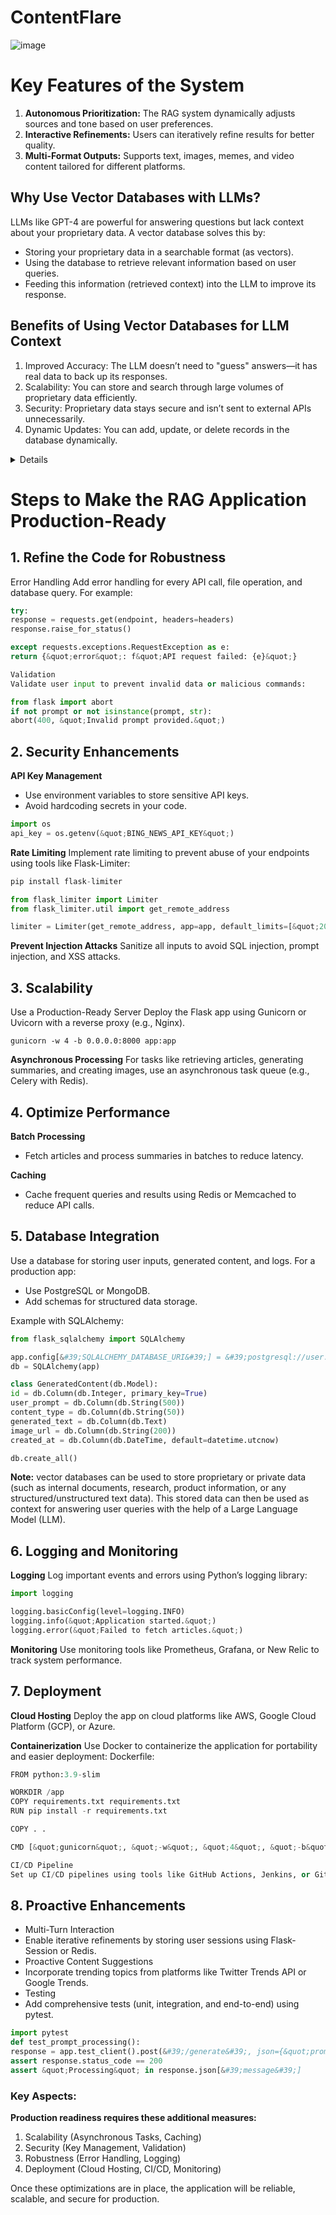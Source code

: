 # ContentFlare

![image](https://github.com/user-attachments/assets/ad8188f3-7669-457b-b49f-03906beb4d24)

# Key Features of the System
1. **Autonomous Prioritization:** The RAG system dynamically adjusts sources and tone based on user preferences.
2. **Interactive Refinements:** Users can iteratively refine results for better quality.
3. **Multi-Format Outputs:** Supports text, images, memes, and video content tailored for different platforms.

## Why Use Vector Databases with LLMs?

LLMs like GPT-4 are powerful for answering questions but lack context about your proprietary data. A vector database solves this by:

- Storing your proprietary data in a searchable format (as vectors).
- Using the database to retrieve relevant information based on user queries.
- Feeding this information (retrieved context) into the LLM to improve its response.

## Benefits of Using Vector Databases for LLM Context

1. Improved Accuracy: The LLM doesn’t need to &quot;guess&quot; answers—it has real data to back up its
responses.
2. Scalability: You can store and search through large volumes of proprietary data efficiently.
3. Security: Proprietary data stays secure and isn’t sent to external APIs unnecessarily.
4. Dynamic Updates: You can add, update, or delete records in the database dynamically.

<details>

```python
#CODE IMPLEMENTATION (Overview)
from sentence_transformers import SentenceTransformer
import pinecone

# Initialize embedding model

embedding_model = SentenceTransformer(&#39;all-MiniLM-L6-v2&#39;)

# Initialize vector database (Pinecone example)
pinecone.init(api_key=&quot;YOUR_API_KEY&quot;, environment=&quot;us-west1-gcp&quot;)
index = pinecone.Index(&quot;proprietary-data-index&quot;)

# Step 1: Add proprietary data to the database
documents = [
{&quot;id&quot;: &quot;doc1&quot;, &quot;text&quot;: &quot;Company revenue grew by 20% in 2023.&quot;},
{&quot;id&quot;: &quot;doc2&quot;, &quot;text&quot;: &quot;The company was founded in 2010.&quot;}
]
for doc in documents:
embedding = embedding_model.encode(doc[&quot;text&quot;]).tolist()
index.upsert([(doc[&quot;id&quot;], embedding)])

# Step 2: User query
query = &quot;What was the company’s growth in 2023?&quot;
query_embedding = embedding_model.encode(query).tolist()

# Step 3: Search for relevant context
search_results = index.query(query_embedding, top_k=1, include_metadata=True)
context = search_results[&quot;matches&quot;][0][&quot;metadata&quot;][&quot;text&quot;]

# Step 4: Pass context and query to LLM
from openai import ChatCompletion

response = openai.ChatCompletion.create(
model=&quot;gpt-4&quot;,
messages=[
{&quot;role&quot;: &quot;system&quot;, &quot;content&quot;: context},
{&quot;role&quot;: &quot;user&quot;, &quot;content&quot;: query}
]
)

print(response[&quot;choices&quot;][0][&quot;message&quot;][&quot;content&quot;])
```
</details>

# Steps to Make the RAG Application Production-Ready

## 1. Refine the Code for Robustness
Error Handling
Add error handling for every API call, file operation, and database query.
For example:

```python
try:
response = requests.get(endpoint, headers=headers)
response.raise_for_status()

except requests.exceptions.RequestException as e:
return {&quot;error&quot;: f&quot;API request failed: {e}&quot;}

Validation
Validate user input to prevent invalid data or malicious commands:

from flask import abort
if not prompt or not isinstance(prompt, str):
abort(400, &quot;Invalid prompt provided.&quot;)
```

## 2. Security Enhancements

**API Key Management**
- Use environment variables to store sensitive API keys.
- Avoid hardcoding secrets in your code.

```python
import os
api_key = os.getenv(&quot;BING_NEWS_API_KEY&quot;)
```
**Rate Limiting**
Implement rate limiting to prevent abuse of your endpoints using tools like Flask-Limiter:

```python
pip install flask-limiter

from flask_limiter import Limiter
from flask_limiter.util import get_remote_address

limiter = Limiter(get_remote_address, app=app, default_limits=[&quot;200 per day&quot;, &quot;50 per hour&quot;])
```

**Prevent Injection Attacks**
Sanitize all inputs to avoid SQL injection, prompt injection, and XSS attacks.

## 3. Scalability
Use a Production-Ready Server
Deploy the Flask app using Gunicorn or Uvicorn with a reverse proxy (e.g., Nginx).
```
gunicorn -w 4 -b 0.0.0.0:8000 app:app
```
**Asynchronous Processing**
For tasks like retrieving articles, generating summaries, and creating images, use an asynchronous task
queue (e.g., Celery with Redis).

## 4. Optimize Performance

**Batch Processing**
- Fetch articles and process summaries in batches to reduce latency.

**Caching**
- Cache frequent queries and results using Redis or Memcached to reduce API calls.

## 5. Database Integration
Use a database for storing user inputs, generated content, and logs. For a production app:

- Use PostgreSQL or MongoDB.
- Add schemas for structured data storage.

Example with SQLAlchemy:
```python
from flask_sqlalchemy import SQLAlchemy

app.config[&#39;SQLALCHEMY_DATABASE_URI&#39;] = &#39;postgresql://user:password@localhost/dbname&#39;
db = SQLAlchemy(app)

class GeneratedContent(db.Model):
id = db.Column(db.Integer, primary_key=True)
user_prompt = db.Column(db.String(500))
content_type = db.Column(db.String(50))
generated_text = db.Column(db.Text)
image_url = db.Column(db.String(200))
created_at = db.Column(db.DateTime, default=datetime.utcnow)

db.create_all()
```
**Note:**
vector databases can be used to store proprietary or private data (such as internal documents, research,
product information, or any structured/unstructured text data). This stored data can then be used as
context for answering user queries with the help of a Large Language Model (LLM).

## 6. Logging and Monitoring

**Logging**
Log important events and errors using Python’s logging library:
```python
import logging

logging.basicConfig(level=logging.INFO)
logging.info(&quot;Application started.&quot;)
logging.error(&quot;Failed to fetch articles.&quot;)
```

**Monitoring**
Use monitoring tools like Prometheus, Grafana, or New Relic to track system performance.

## 7. Deployment

**Cloud Hosting**
Deploy the app on cloud platforms like AWS, Google Cloud Platform (GCP), or Azure.

**Containerization**
Use Docker to containerize the application for portability and easier deployment:
Dockerfile:

```python
FROM python:3.9-slim

WORKDIR /app
COPY requirements.txt requirements.txt
RUN pip install -r requirements.txt

COPY . .

CMD [&quot;gunicorn&quot;, &quot;-w&quot;, &quot;4&quot;, &quot;-b&quot;, &quot;0.0.0.0:8000&quot;, &quot;app:app&quot;]

CI/CD Pipeline
Set up CI/CD pipelines using tools like GitHub Actions, Jenkins, or GitLab CI/CD.
```

## 8. Proactive Enhancements

- Multi-Turn Interaction
- Enable iterative refinements by storing user sessions using Flask-Session or Redis.
- Proactive Content Suggestions
- Incorporate trending topics from platforms like Twitter Trends API or Google Trends.
- Testing
- Add comprehensive tests (unit, integration, and end-to-end) using pytest.

```python
import pytest
def test_prompt_processing():
response = app.test_client().post(&#39;/generate&#39;, json={&quot;prompt&quot;: &quot;Test&quot;, &quot;tone&quot;: &quot;funny&quot;})
assert response.status_code == 200
assert &quot;Processing&quot; in response.json[&#39;message&#39;]
```

### Key Aspects:

**Production readiness requires these additional measures:**
1.  Scalability (Asynchronous Tasks, Caching)
2.  Security (Key Management, Validation)
3.  Robustness (Error Handling, Logging)
4.  Deployment (Cloud Hosting, CI/CD, Monitoring)

Once these optimizations are in place, the application will be reliable, scalable, and secure for production.
